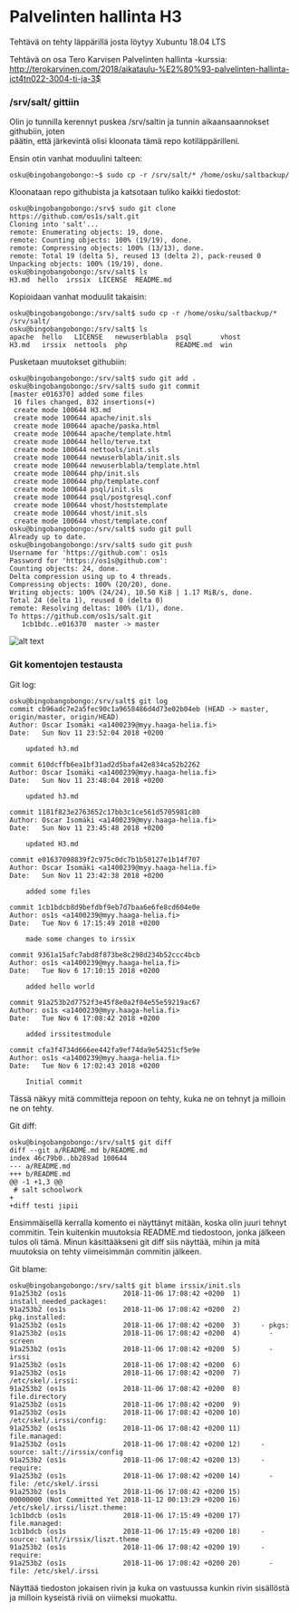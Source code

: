 
# Palvelinten hallinta H3

Tehtävä on tehty läppärillä josta löytyy Xubuntu 18.04 LTS 

Tehtävä on osa Tero Karvisen Palvelinten hallinta -kurssia:
http://terokarvinen.com/2018/aikataulu-%E2%80%93-palvelinten-hallinta-ict4tn022-3004-ti-ja-3$

### /srv/salt/ gittiin

Olin jo tunnilla kerennyt puskea /srv/saltin ja tunnin aikaansaannokset githubiin, joten   
päätin, että järkevintä olisi kloonata tämä repo kotiläppärilleni.

Ensin otin vanhat moduulini talteen:
```
osku@bingobangobongo:~$ sudo cp -r /srv/salt/* /home/osku/saltbackup/
```
Kloonataan repo githubista ja katsotaan tuliko kaikki tiedostot:
```
osku@bingobangobongo:/srv$ sudo git clone https://github.com/os1s/salt.git
Cloning into 'salt'...
remote: Enumerating objects: 19, done.
remote: Counting objects: 100% (19/19), done.
remote: Compressing objects: 100% (13/13), done.
remote: Total 19 (delta 5), reused 13 (delta 2), pack-reused 0
Unpacking objects: 100% (19/19), done.
osku@bingobangobongo:/srv/salt$ ls
H3.md  hello  irssix  LICENSE  README.md
```
Kopioidaan vanhat moduulit takaisin:
```
osku@bingobangobongo:/srv/salt$ sudo cp -r /home/osku/saltbackup/* /srv/salt/
osku@bingobangobongo:/srv/salt$ ls
apache  hello   LICENSE   newuserblabla  psql       vhost
H3.md   irssix  nettools  php            README.md  win
```
Pusketaan muutokset githubiin:
```
osku@bingobangobongo:/srv/salt$ sudo git add .
osku@bingobangobongo:/srv/salt$ sudo git commit
[master e016370] added some files
 16 files changed, 832 insertions(+)
 create mode 100644 H3.md
 create mode 100644 apache/init.sls
 create mode 100644 apache/paska.html
 create mode 100644 apache/template.html
 create mode 100644 hello/terve.txt
 create mode 100644 nettools/init.sls
 create mode 100644 newuserblabla/init.sls
 create mode 100644 newuserblabla/template.html
 create mode 100644 php/init.sls
 create mode 100644 php/template.conf
 create mode 100644 psql/init.sls
 create mode 100644 psql/postgresql.conf
 create mode 100644 vhost/hoststemplate
 create mode 100644 vhost/init.sls
 create mode 100644 vhost/template.conf
osku@bingobangobongo:/srv/salt$ sudo git pull 
Already up to date.
osku@bingobangobongo:/srv/salt$ sudo git push
Username for 'https://github.com': os1s
Password for 'https://os1s@github.com': 
Counting objects: 24, done.
Delta compression using up to 4 threads.
Compressing objects: 100% (20/20), done.
Writing objects: 100% (24/24), 10.50 KiB | 1.17 MiB/s, done.
Total 24 (delta 1), reused 0 (delta 0)
remote: Resolving deltas: 100% (1/1), done.
To https://github.com/os1s/salt.git
   1cb1bdc..e016370  master -> master
```
![alt text](http://i.imgur.com/RBdHHwv.png "wahoo")

### Git komentojen testausta

Git log: 
```
osku@bingobangobongo:/srv/salt$ git log
commit cb96adc7e2a5fec90c1a9658486d4d73e02b04eb (HEAD -> master, origin/master, origin/HEAD)
Author: Oscar Isomäki <a1400239@myy.haaga-helia.fi>
Date:   Sun Nov 11 23:52:04 2018 +0200

    updated h3.md

commit 610dcffb6ea1bf31ad2d5bafa42e834ca52b2262
Author: Oscar Isomäki <a1400239@myy.haaga-helia.fi>
Date:   Sun Nov 11 23:48:04 2018 +0200

    updated h3.md

commit 1181f823e2763652c17bb3c1ce561d5705981c80
Author: Oscar Isomäki <a1400239@myy.haaga-helia.fi>
Date:   Sun Nov 11 23:45:48 2018 +0200

    updated H3.md

commit e01637098839f2c975c0dc7b1b50127e1b14f707
Author: Oscar Isomäki <a1400239@myy.haaga-helia.fi>
Date:   Sun Nov 11 23:42:38 2018 +0200

    added some files

commit 1cb1bdcb8d9befdbf9eb7d7baa6e6fe8cd604e0e
Author: os1s <a1400239@myy.haaga-helia.fi>
Date:   Tue Nov 6 17:15:49 2018 +0200

    made some changes to irssix

commit 9361a15afc7abd8f873be8c298d234b52ccc4bcb
Author: os1s <a1400239@myy.haaga-helia.fi>
Date:   Tue Nov 6 17:10:15 2018 +0200

    added hello world

commit 91a253b2d7752f3e45f8e0a2f04e55e59219ac67
Author: os1s <a1400239@myy.haaga-helia.fi>
Date:   Tue Nov 6 17:08:42 2018 +0200

    added irssitestmodule

commit cfa3f4734d666ee442fa9ef74da9e54251cf5e9e
Author: os1s <a1400239@myy.haaga-helia.fi>
Date:   Tue Nov 6 17:02:43 2018 +0200

    Initial commit
```
Tässä näkyy mitä committeja repoon on tehty, kuka ne on tehnyt ja milloin ne on tehty.

Git diff:
```
osku@bingobangobongo:/srv/salt$ git diff
diff --git a/README.md b/README.md
index 46c79b0..bb289ad 100644
--- a/README.md
+++ b/README.md
@@ -1 +1,3 @@
 # salt schoolwork 
+
+diff testi jipii
```
Ensimmäisellä kerralla komento ei näyttänyt mitään, koska olin juuri tehnyt commitin.
Tein kuitenkin muutoksia README.md tiedostoon, jonka jälkeen tulos oli tämä.
Minun käsittääkseni git diff siis näyttää, mihin ja mitä muutoksia on tehty 
viimeisimmän commitin jälkeen.

Git blame:
```
osku@bingobangobongo:/srv/salt$ git blame irssix/init.sls
91a253b2 (os1s              2018-11-06 17:08:42 +0200  1) install_needed_packages:
91a253b2 (os1s              2018-11-06 17:08:42 +0200  2)   pkg.installed:
91a253b2 (os1s              2018-11-06 17:08:42 +0200  3)     - pkgs:
91a253b2 (os1s              2018-11-06 17:08:42 +0200  4)       - screen
91a253b2 (os1s              2018-11-06 17:08:42 +0200  5)       - irssi
91a253b2 (os1s              2018-11-06 17:08:42 +0200  6) 
91a253b2 (os1s              2018-11-06 17:08:42 +0200  7) /etc/skel/.irssi:
91a253b2 (os1s              2018-11-06 17:08:42 +0200  8)   file.directory
91a253b2 (os1s              2018-11-06 17:08:42 +0200  9) 
91a253b2 (os1s              2018-11-06 17:08:42 +0200 10) /etc/skel/.irssi/config:
91a253b2 (os1s              2018-11-06 17:08:42 +0200 11)   file.managed:
91a253b2 (os1s              2018-11-06 17:08:42 +0200 12)     - source: salt://irssix/config
91a253b2 (os1s              2018-11-06 17:08:42 +0200 13)     - require:
91a253b2 (os1s              2018-11-06 17:08:42 +0200 14)       - file: /etc/skel/.irssi
91a253b2 (os1s              2018-11-06 17:08:42 +0200 15) 
00000000 (Not Committed Yet 2018-11-12 00:13:29 +0200 16) /etc/skel/.irssi/liszt.theme:
1cb1bdcb (os1s              2018-11-06 17:15:49 +0200 17)   file.managed:
1cb1bdcb (os1s              2018-11-06 17:15:49 +0200 18)     - source: salt//irssix/liszt.theme
91a253b2 (os1s              2018-11-06 17:08:42 +0200 19)     - require:
91a253b2 (os1s              2018-11-06 17:08:42 +0200 20)       - file: /etc/skel/.irssi
```
Näyttää tiedoston jokaisen rivin ja kuka on vastuussa kunkin rivin sisällöstä ja 
milloin kyseistä riviä on viimeksi muokattu.

